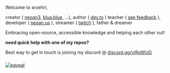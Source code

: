 <!--![logo](https://github.com/sroehrl/sroehrl/raw/master/neoan3.webp) -->

Welcome to sroehrl,

creator ( [neoan3](https://neoan3.rocks), [blua.blue](https://blua.blue), ...),
author ( [dev.to](https://dev.to/sroehrl) )
teacher ( [see feedback](https://www.wyzant.com/Tutors/learn-more) ),
developer ( [neoan.us](https://neoan.us) ),
streamer ( [twitch](https://twitch.tv/neoan3) ),
father & dreamer

Embracing open-source, accessible knowledge and helping each other out!

**need quick help with one of my repos?**

Best way to get in touch is joining my discord @ [discord.gg/vjRgWUG](https://discord.gg/vjRgWUG)

### 

[![paypal](https://www.paypalobjects.com/en_US/i/btn/btn_donateCC_LG.gif)](https://www.paypal.com/cgi-bin/webscr?cmd=_donations&hosted_button_id=DZDLC69TAW9WL)

<!--
**sroehrl/sroehrl** is a ✨ _special_ ✨ repository because its `README.md` (this file) appears on your GitHub profile.

Here are some ideas to get you started:

- 🔭 I’m currently working on ...
- 🌱 I’m currently learning ...
- 👯 I’m looking to collaborate on ...
- 🤔 I’m looking for help with ...
- 💬 Ask me about ...
- 📫 How to reach me: ...
- 😄 Pronouns: ...
- ⚡ Fun fact: ...
-->
